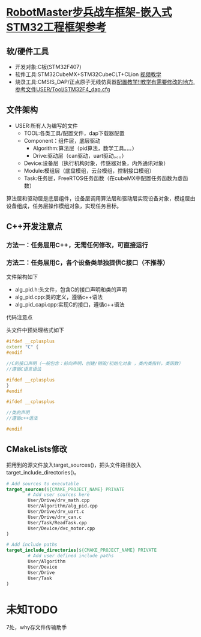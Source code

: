 # [RobotMaster步兵战车框架-嵌入式STM32工程框架参考](https://github.com/why-0-why/Robot)

## 软/硬件工具

- 开发对象:C板(STM32F407)
- 软件工具:STM32CubeMX+STM32CubeCLT+CLion
  [视频教学](https://www.bilibili.com/video/BV1pnjizYEAk/?spm_id_from=333.337.search-card.all.click&vd_source=bac180abef9ba0c773fe14d848ce89e0)
- 烧录工具:CMSIS_DAP/正点原子无线仿真器[配置教学!!教学有需要修改的地方,参考文件USER/Tool/STM32F4_dap.cfg](https://www.cnblogs.com/xs314/articles/18906035/stm32_daplink_clion)

## 文件架构

- USER:所有人为编写的文件
    - TOOL:各类工具/配置文件，dap下载器配置
    - Component：组件层，底层驱动
      - Algorithm:算法层（pid算法，数学工具。。。）
      - Drive:驱动层（can驱动，uart驱动。。。）
    - Device:设备层（执行机构对象，传感器对象，内外通讯对象）
    - Module:模组层（底盘模组，云台模组，控制接口模组）
    - Task:任务层，FreeRTOS任务函数（在cubeMX中配置任务函数为虚函数）

算法层和驱动层是底层组件，设备层调用算法层和驱动层实现设备对象，模组层由设备组成，任务层操作模组对象，实现任务目标。

## C++开发注意点

### 方法一：任务层用C++，无需任何修改，可直接运行

### 方法二：任务层用C，各个设备类单独提供C接口（不推荐）
文件架构如下

- alg_pid.h:头文件，包含C的接口声明和类的声明
- alg_pid.cpp:类的定义，遵循c++语法
- alg_pid_capi.cpp:实现C的接口，遵循c++语法

代码注意点

头文件中预处理格式如下

```c++
#ifdef __cplusplus
extern "C" {
#endif

//C的接口声明（一般包含：前向声明，创建/销毁/初始化对象 ，类内类指针，类函数）
//遵循C语言语法

#ifdef __cplusplus
}
#endif

#ifdef __cplusplus

//类的声明
//遵循c++语法

#endif
```

## CMakeLists修改

把用到的源文件放入target_sources()，把头文件路径放入target_include_directories()。

```cmake
# Add sources to executable
target_sources(${CMAKE_PROJECT_NAME} PRIVATE
        # Add user sources here
        User/Drive/drv_math.cpp
        User/Algorithm/alg_pid.cpp
        User/Drive/drv_uart.c
        User/Drive/drv_can.c
        User/Task/ReadTask.cpp
        User/Device/dvc_motor.cpp
)

# Add include paths
target_include_directories(${CMAKE_PROJECT_NAME} PRIVATE
        # Add user defined include paths
        User/Algorithm
        User/Device
        User/Drive
        User/Task
)
```

# 未知TODO

7处，why存文件传输助手